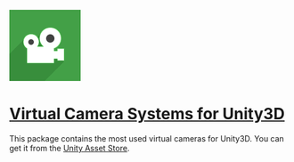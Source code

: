 ![Alt text](VCSUico.png?raw=true "VCSU")

[Virtual Camera Systems for Unity3D](https://www.assetstore.unity3d.com/en/#!/content/86138)
==================================================

This package contains the most used virtual cameras for Unity3D. You can get it from the [Unity Asset Store](https://www.assetstore.unity3d.com/en/#!/content/86138).
